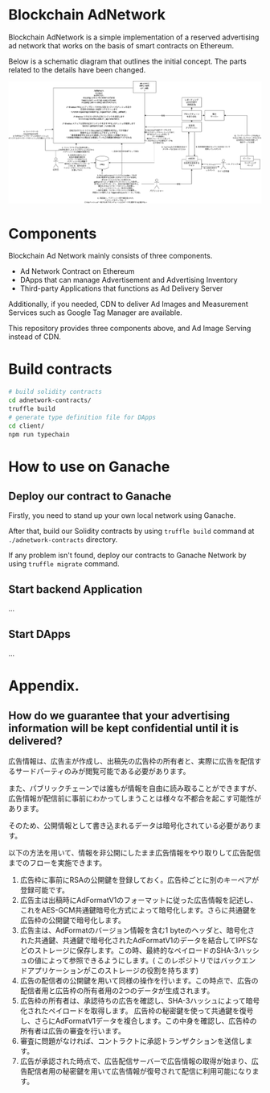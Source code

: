 # Blockchain AdNetwork

Blockchain AdNetwork is a simple implementation of a reserved advertising ad network that works on
the basis of smart contracts on Ethereum.

Below is a schematic diagram that outlines the initial concept. The parts related to the details
have been changed.

![Overview](./overview.png)

# Components

Blockchain Ad Network mainly consists of three components.

* Ad Network Contract on Ethereum
* DApps that can manage Advertisement and Advertising Inventory
* Third-party Applications that functions as Ad Delivery Server

Additionally, if you needed, CDN to deliver Ad Images and Measurement Services such as Google Tag
Manager are available.

This repository provides three components above, and Ad Image Serving instead of CDN.

# Build contracts

```sh
# build solidity contracts
cd adnetwork-contracts/
truffle build
# generate type definition file for DApps
cd client/
npm run typechain
```

# How to use on Ganache

## Deploy our contract to Ganache

Firstly, you need to stand up your own local network using Ganache.

After that, build our Solidity contracts by using `truffle build` command at `./adnetwork-contracts`
directory.

If any problem isn't found, deploy our contracts to Ganache Network by using `truffle migrate`
command.

## Start backend Application

...

## Start DApps

...

# Appendix.

## How do we guarantee that your advertising information will be kept confidential until it is delivered?

広告情報は、広告主が作成し、出稿先の広告枠の所有者と、実際に広告を配信するサードパーティのみが閲覧可能である必要があります。

また、パブリックチェーンでは誰もが情報を自由に読み取ることができますが、広告情報が配信前に事前にわかってしまうことは様々な不都合を起こす可能性があります。

そのため、公開情報として書き込まれるデータは暗号化されている必要があります。

以下の方法を用いて、情報を非公開にしたまま広告情報をやり取りして広告配信までのフローを実施できます。

1. 広告枠に事前にRSAの公開鍵を登録しておく。広告枠ごとに別のキーペアが登録可能です。
2. 広告主は出稿時にAdFormatV1のフォーマットに従った広告情報を記述し、これをAES-GCM共通鍵暗号化方式によって暗号化します。さらに共通鍵を広告枠の公開鍵で暗号化します。
3. 広告主は、AdFormatのバージョン情報を含む1
   byteのヘッダと、暗号化された共通鍵、共通鍵で暗号化されたAdFormatV1のデータを結合してIPFSなどのストレージに保存します。この時、最終的なペイロードのSHA-3ハッシュの値によって参照できるようにします。(
   このレポジトリではバックエンドアプリケーションがこのストレージの役割を持ちます)
4. 広告の配信者の公開鍵を用いて同様の操作を行います。この時点で、広告の配信者用と広告枠の所有者用の2つのデータが生成されます。
5. 広告枠の所有者は、承認待ちの広告を確認し、SHA-3ハッシュによって暗号化されたペイロードを取得します。
   広告枠の秘密鍵を使って共通鍵を復号し、さらにAdFormatV1データを複合します。この中身を確認し、広告枠の所有者は広告の審査を行います。
7. 審査に問題がなければ、コントラクトに承認トランザクションを送信します。
8. 広告が承認された時点で、広告配信サーバーで広告情報の取得が始まり、広告配信者用の秘密鍵を用いて広告情報が復号されて配信に利用可能になります。

